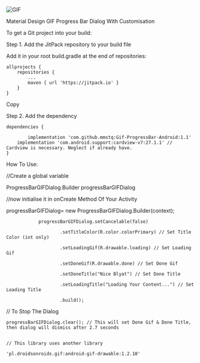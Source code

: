 # 

![GIF](https://user-images.githubusercontent.com/39179965/45938974-981ca000-bfec-11e8-94f4-50c4b3d16d2d.gif)


Material Design GIF Progress Bar Dialog With Customisation

To get a Git project into your build:

Step 1. Add the JitPack repository to your build file


Add it in your root build.gradle at the end of repositories:

	allprojects {
		repositories {
			...
			maven { url 'https://jitpack.io' }
		}
	}
Copy

Step 2. Add the dependency

	dependencies {
                
	        implementation 'com.github.mmstq:Gif-ProgressBar-Android:1.1'
		implementation 'com.android.support:cardview-v7:27.1.1' // Cardview is necessary. Neglect if already have.
	}

How To Use:

//Create a global variable

ProgressBarGIFDialog.Builder progressBarGIFDialog

//now initialise it in onCreate Method Of Your Activity

progressBarGIFDialog= new ProgressBarGIFDialog.Builder(context);

                progressBarGIFDialog.setCancelable(false) 
			
                        .setTitleColor(R.color.colorPrimary) // Set Title Color (int only)
			
                        .setLoadingGif(R.drawable.loading) // Set Loading Gif 
			
                        .setDoneGif(R.drawable.done) // Set Done Gif
			
                        .setDoneTitle("Nice Blyat") // Set Done Title
			
                        .setLoadingTitle("Loading Your Content...") // Set Loading Title
			
                        .build();
           
// To Stop The Dialog 

    progressBarGIFDialog.clear(); // This will set Done Gif & Done Title, then dialog will dismiss after 2.7 seconds
    
    
    // This library uses another library  
    
    'pl.droidsonroids.gif:android-gif-drawable:1.2.10'
    

